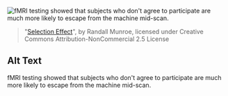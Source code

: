 ![fMRI testing showed that subjects who don't agree to participate are much more likely to escape from the machine mid-scan.](https://imgs.xkcd.com/comics/selection_effect.png)
> "[Selection Effect](https://xkcd.com/1999/)", by Randall Munroe, licensed under Creative Commons Attribution-NonCommercial 2.5 License

## Alt Text
fMRI testing showed that subjects who don't agree to participate are much more likely to escape from the machine mid-scan.
